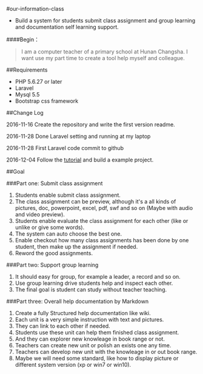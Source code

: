 #our-information-class
- Build a system for students submit class assignment and group learning and documentation self learning support.

####Begin：

> I am a computer teacher of a primary school at Hunan Changsha. I want use my part time to create a tool help myself and colleague.

##Requirements

- PHP 5.6.27 or later
- Laravel
- Mysql 5.5
- Bootstrap css framework

##Change Log

2016-11-16 Create the repository and write the first version readme.

2016-11-28 Done Laravel setting and running at my laptop

2016-11-28 First Laravel code commit to github 

2016-12-04 Follow the [tutorial](https://github.com/johnlui/Learn-Laravel-5/issues) and build a example project.

##Goal

###Part one: Submit class assignment

1. Students enable submit class assignment.
2. The class assignment can be preview, although it's a all kinds of pictures, doc, powerpoint, excel, pdf, swf and so on (Maybe with audio and video preview). 
3. Students enable evaluate the class assignment for each other (like or unlike or give some words).
4. The system can auto choose the best one.
5. Enable checkout how many class assignments has been done by one student, then make up the assignment if needed.
6. Reword the good assignments.

###Part two: Support group learning

1. It should easy for group, for example a leader, a record and so on.
2. Use group learning drive students help and inspect each other.
3. The final goal is student can study without teacher teaching.

###Part three: Overall help documentation by Markdown

1. Create a fully Structured help documentation like wiki.
2. Each unit is a very simple instruction with text and pictures.
3. They can link to each other if needed.
4. Students use these unit can help them finished class assignment.
5. And they can explorer new knowleage in book range or not.
5. Teachers can create new unit or polish an exists one any time.
6. Teachers can develop new unit with the knowleage in or out book range.
7. Maybe we will need some standard, like how to display picture or different system version (xp or win7 or win10).




